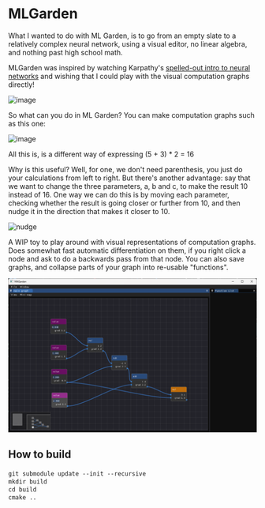 # MLGarden

What I wanted to do with ML Garden, is to go from an empty slate to a relatively complex neural network, using a visual editor, no linear algebra, and nothing past high school math.

MLGarden was inspired by watching Karpathy's [spelled-out intro to neural networks](https://www.youtube.com/watch?v=VMj-3S1tku0) and wishing that I could play with the visual computation graphs directly!

![image](https://github.com/user-attachments/assets/e22ebfd3-8181-429b-9e46-03fa3b8063e9)

So what can you do in ML Garden? You can make computation graphs such as this one:

![image](https://github.com/user-attachments/assets/17505b32-df2d-4c2c-80ad-325c8ece86ab)

All this is, is a different way of expressing (5 + 3) * 2 = 16

Why is this useful? Well, for one, we don't need parenthesis, you just do your calculations from left to right. But there's another advantage: say that we want to change the three parameters, a, b and c, to make the result 10 instead of 16. One way we can do this is by moving each parameter, checking whether the result is going closer or further from 10, and then nudge it in the direction that makes it closer to 10.

![nudge](https://github.com/user-attachments/assets/eaae4a93-26df-4bac-ab3f-54cc1afbe26d)

A WIP toy to play around with visual representations of computation graphs. Does somewhat fast automatic differentiation on them, if you right click a node and ask to do a backwards pass from that node. You can also save graphs, and collapse parts of your graph into re-usable "functions".

![screenshot of nn garden](./screenshot.png)

## How to build

```
git submodule update --init --recursive
mkdir build
cd build
cmake ..
```

